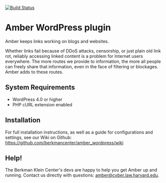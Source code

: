 [![Build Status](https://travis-ci.org/berkmancenter/amber_wordpress.png?branch=wordpress)](https://travis-ci.org/berkmancenter/amber_wordpress)

Amber WordPress plugin
=================
Amber keeps links working on blogs and websites.

Whether links fail because of DDoS attacks, censorship, or just plain old link rot, reliably accessing linked content is a problem for Internet users everywhere. The more routes we provide to information, the more all people can freely share that information, even in the face of filtering or blockages. Amber adds to these routes.

## System Requirements ##

* WordPress 4.0 or higher
* PHP cURL extension enabled

## Installation ##

For full installation instructions, as well as a guide for configurations and settings, see our Wiki on Github: https://github.com/berkmancenter/amber_wordpress/wiki

## Help! ##
The Berkman Klein Center's devs are happy to help you get Amber up and running. Contact us directly with questions: amber@cyber.law.harvard.edu.
